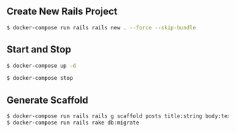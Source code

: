 ## Create New Rails Project

```bash
$ docker-compose run rails rails new . --force --skip-bundle
```

## Start and Stop

```bash
$ docker-compose up -d
```

```bash
$ docker-compose stop
```

## Generate Scaffold

```bash
$ docker-compose run rails rails g scaffold posts title:string body:text
$ docker-compose run rails rake db:migrate
```
